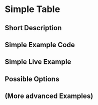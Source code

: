 # Simple Table

## Short Description
## Simple Example Code
## Simple Live Example
## Possible Options
## (More advanced Examples)
